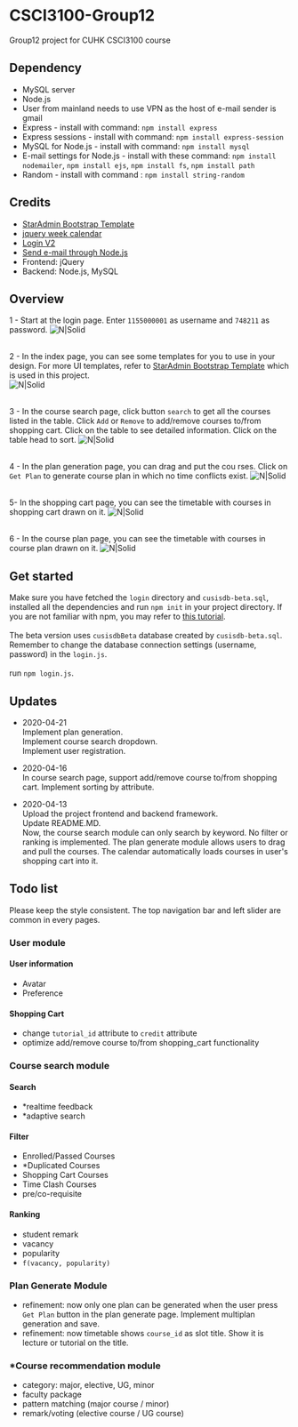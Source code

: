 <h1>CSCI3100-Group12</h1>

Group12 project for CUHK CSCI3100 course

<h2>Dependency</h2>

- MySQL server
- Node.js
- User from mainland needs to use VPN as the host of e-mail sender is gmail
- Express - install with command: `npm install express`
- Express sessions - install with command: `npm install express-session`
- MySQL for Node.js - install with command: `npm install mysql`
- E-mail settings for Node.js - install with these command: `npm install nodemailer`, `npm install ejs`, `npm install fs`, `npm install path`
- Random - install with command : `npm install string-random`

<h2>Credits</h2>

- [StarAdmin Bootstrap Template](https://github.com/BootstrapDash/StarAdmin-Free-Bootstrap-Admin-Template)
- [jquery week calendar](https://github.com/themouette/jquery-week-calendar)
- [Login V2](https://colorlib.com/wp/template/login-form-v2/)
- [Send e-mail through Node.js](https://github.com/liuxing/node-abc/tree/master/lesson10)
- Frontend: jQuery
- Backend: Node.js, MySQL

<h2>Overview</h2>

1 - Start at the login page. Enter `1155000001` as username and `748211` as password.
![N|Solid](screenshot/ss-login.png)
<br><br>

2 - In the index page, you can see some templates for you to use in your design. For more UI templates,
refer to [StarAdmin Bootstrap Template](https://github.com/BootstrapDash/StarAdmin-Free-Bootstrap-Admin-Template)
which is used in this project. <br />
![N|Solid](screenshot/ss-index.png)
<br><br>

3 - In the course search page, click button `search` to get all the courses listed in the table.
Click `Add` or `Remove` to add/remove courses to/from shopping cart. Click on the table to see
detailed information. Click on the table head to sort. 
![N|Solid](screenshot/ss-course-search.png)
<br><br>

4 - In the plan generation page, you can drag and put the cou rses. Click on `Get Plan` to generate
course plan in which no time conflicts exist.
![N|Solid](screenshot/ss-plan-generate.png)
<br><br>

5- In the shopping cart page, you can see the timetable with courses in shopping cart drawn on it.
![N|Solid](screenshot/ss-shopping-cart.png)
<br><br>

6 - In the course plan page, you can see the timetable with courses in course plan drawn on it.
![N|Solid](screenshot/ss-course-plan.png)

<h2>Get started</h2>

Make sure you have fetched the `login` directory and `cusisdb-beta.sql`, installed all the
dependencies and run `npm init` in your project directory. If you are not familiar with 
npm, you may refer to [this tutorial](https://codeshack.io/basic-login-system-nodejs-express-mysql/).
<br><br>The beta version uses `cusisdbBeta` database created by `cusisdb-beta.sql`.
Remember to change the database connection settings (username, password) in the `login.js`.
<br><br>run `npm login.js`.

<h2>Updates</h2>

- 2020-04-21 <br>
Implement plan generation. <br>
Implement course search dropdown.<br>
Implement user registration.

- 2020-04-16 <br>
In course search page, support add/remove course to/from shopping cart.
Implement sorting by attribute.

- 2020-04-13 <br>
Upload the project frontend and backend framework.<br>
Update README.MD.<br>
Now, the course search module can only search by keyword. No filter
or ranking is implemented. The plan generate module allows users to
drag and pull the courses. The calendar automatically loads courses
in user's shopping cart into it.

<h2>Todo list</h2>

Please keep the style consistent. The top navigation bar and
left slider are common in every pages.  

<h3> User module</h3>

<h4>User information</h4>

- Avatar
- Preference

<h4>Shopping Cart</h4>

- change `tutorial_id` attribute to `credit` attribute
- optimize add/remove course to/from shopping_cart functionality

<h3>Course search module </h3>

<h4>Search </h4>

- *realtime feedback 
- *adaptive search

<h4>Filter</h4>

- Enrolled/Passed Courses
- *Duplicated Courses
- Shopping Cart Courses
- Time Clash Courses
- pre/co-requisite

<h4>Ranking</h4>

- student remark
- vacancy
- popularity
- `f(vacancy, popularity)`

<h3>Plan Generate Module</h3>

- refinement: now only one plan can be generated when the user press `Get Plan`
button in the plan generate page. Implement multiplan generation and save.
- refinement: now timetable shows `course_id` as slot title. Show it is lecture or
tutorial on the title.

<h3>*Course recommendation module</h3>

- category: major, elective, UG, minor
- faculty package
- pattern matching (major course / minor)
- remark/voting (elective course / UG course)
